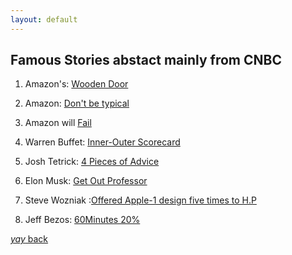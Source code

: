 ```yaml
---
layout: default
---
```


## Famous Stories abstact mainly from CNBC

1. Amazon's: [Wooden Door](https://www.cnbc.com/2018/01/23/jeff-bezos-first-desk-at-amazon-was-made-of-a-wooden-door.html)
 
2. Amazon: [Don't be typical](https://www.cnbc.com/2021/04/15/lesson-from-jeff-bezos-last-letter-as-amazon-ceo-dont-be-typical.html)
 
3. Amazon will [Fail](https://www.cnbc.com/2018/11/15/bezos-tells-employees-one-day-amazon-will-fail-and-to-stay-hungry.html)

4. Warren Buffet: [Inner-Outer Scorecard](https://www.inc.com/marcel-schwantes/warren-buffett-says-he-became-a-self-made-billionaire-because-he-played-by-1-simple-rule-of-life-which-most-people-dont.html)

5. Josh Tetrick: [4 Pieces of Advice](https://www.cnbc.com/2021/03/03/advice-for-starting-a-business-from-multibillion-dollar-eat-just.html)

6. Elon Musk: [Get Out Professor](https://www.cnbc.com/2020/02/03/billionaire-elon-musk-told-this-harvard-professor-to-get-out-of-a-meeting.html)
 
7. Steve Wozniak :[Offered Apple-1 design five times to H.P](https://appleinsider.com/articles/10/12/07/apple_co_founder_offered_first_computer_design_to_hp_5_times/amp/)

8. Jeff Bezos: [60Minutes 20%](https://www.geekwire.com/2013/jeff-bezos-60-meetings-raise-1m-amazoncom-giving-20-early-investors/)


[_yay_ back](https://srterm.github.io/srt/blog.html)
